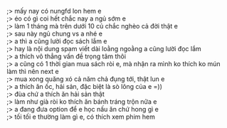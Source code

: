 ;> mấy nay có nungfd lon hem e<br>
;> éo có gì coi hết chắc nay a ngủ sớm e<br>
;> làm 1 tháng mà trên dưới 10 củ chắc nghèo cả đời thật e<br>
;> sau này ngủ chung vs a nhé e<br>
;> a thì a cũng lười đọc sách lắm e<br>
;> hay là nội dung spam viết dài loằng ngoằng a cũng lười đọc lắm<br>
;> a thích vô thẳng vấn đề trọng tâm thôi<br>
;> a cũng có 1 thời gian mua sách ròi e, mà nhận ra mình ko thích ko mún làm thì nên next e<br> 
;> mua xong quăng xó cả năm chả đụng tới, thật lun e<br>
;> a thích ăn ốc, hải sản, đặc biệt là sò lông của e =))<br>
;> đùa chứ a thích ăn hải sản thật<br>
;> làm như già ròi ko thích ăn bánh tráng trộn nữa e<br>
;> a đang đưa option để e học nấu ăn chứ hong gì e<br>
;> tối tối e thường làm gì e, có thích xem phim hem
